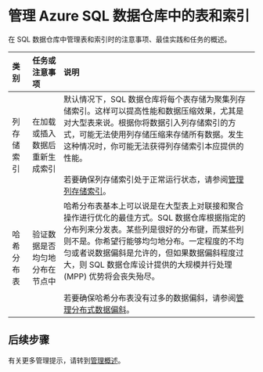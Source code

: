 <properties
   pageTitle="管理 Azure SQL 数据仓库中的表和索引 | Azure"
   description="在 Azure SQL 数据仓库中管理表和索引时的注意事项、最佳实践和任务的概述"
   services="sql-data-warehouse"
   documentationCenter="NA"
   authors="jrowlandjones"
   manager="barbkess"
   editor=""/>

<tags
   ms.service="sql-data-warehouse"
   ms.date="05/02/2016"
   wacn.date="06/20/2016"/>

# 管理 Azure SQL 数据仓库中的表和索引

在 SQL 数据仓库中管理表和索引时的注意事项、最佳实践和任务的概述。



| 类别 | 任务或注意事项 | 说明 |
| :-----------------------| :---------------------------------------------- | :----------- |
| 列存储索引 | 在加载或插入数据后重新生成索引 | 默认情况下，SQL 数据仓库将每个表存储为聚集列存储索引。这样可以提高性能和数据压缩效果，尤其是对大型表来说。根据你将数据引入列存储索引的方式，可能无法使用列存储压缩来存储所有数据。发生这种情况时，你可能无法获得列存储索引本应提供的性能。<br/><br/>若要确保列存储索引处于正常运行状态，请参阅[管理列存储索引][]。 |
| 哈希分布表 | 验证数据是否均匀地分布在节点中 | 哈希分布表基本上可以说是在大型表上对联接和聚合操作进行优化的最佳方式。SQL 数据仓库根据指定的分布列来分发表。某些列是很好的分布键，而某些列则不是。你希望行能够均匀地分布。一定程度的不均匀或者说数据偏斜是允许的，但如果数据偏斜程度过大，则 SQL 数据仓库设计提供的大规模并行处理 (MPP) 优势将会丧失殆尽。<br/><br/>若要确保哈希分布表没有过多的数据偏斜，请参阅[管理分布式数据偏斜][]。 |





## 后续步骤

有关更多管理提示，请转到[管理概述][]。

<!--Image references-->

<!--Article references-->
[管理列存储索引]: /documentation/articles/sql-data-warehouse-manage-columnstore-indexes
[管理分布式数据偏斜]: /documentation/articles/sql-data-warehouse-manage-distributed-data-skew
[管理概述]: /documentation/articles/sql-data-warehouse-overview-manage

<!--MSDN references-->


<!--Other Web references-->
<!---HONumber=Mooncake_0613_2016-->